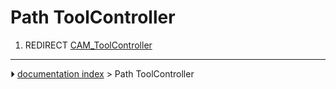 # Path ToolController
1.  REDIRECT [CAM_ToolController](CAM_ToolController.md)



---
⏵ [documentation index](../README.md) > Path ToolController
